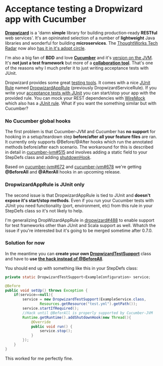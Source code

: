 # Acceptance testing a Dropwizard app with Cucumber

**[Dropwizard](http://www.dropwizard.io/)** is a 'damn **simple** library for building production-ready **RESTful** web services'. It's an opininated selection of a number of **lightweight** Java libraries and wonderful for building **microservices**. The [ThoughtWorks Tech Radar](http://www.thoughtworks.com/radar) now also [has it in it's adopt circle](http://www.thoughtworks.com/radar/#/languages-and-frameworks/519).

I'm also a big fan of **BDD** and love **[Cucumber](http://cukes.info/)** and it's [version on the JVM](https://github.com/cucumber/cucumber-jvm). It's **not just a test framework** but more of a **[collaboration tool](https://cucumber.pro/blog/2014/03/03/the-worlds-most-misunderstood-collaboration-tool.html)**. That's one of the reasons why I much prefer it to just writing acceptance tests with JUnit.

Dropwizard provides some great [testing tools](http://www.dropwizard.io/manual/testing/). It comes with a nice [JUnit Rule](https://github.com/junit-team/junit/wiki/Rules) named [DropwizardAppRule](https://github.com/dropwizard/dropwizard/blob/master/dropwizard-testing/src/main/java/io/dropwizard/testing/junit/DropwizardAppRule.java) (previously DropwizardServiceRule). If you write your [acceptance tests with JUnit](http://www.tomakehurst.com/all-in-one-test-environments-with-junit/) you can start/stop your app with the provided rule. You can mock your REST dependencies with [WireMock](http://wiremock.org/) which also has a [JUnit rule](http://wiremock.org/getting-started.html#junit-4-x). What if you want the something similar but with Cucumber?

### No Cucumber global hooks

The first problem is that Cucumber-JVM and Cucumber has **no support** for hooking in a setup/teardown step **before/after all your feature files** are ran. It currently only supports @Before/@After hooks which run the annotated methods before/after each scenario. The workaround for this is described in detail in [cucumber-jvm#515](https://github.com/cucumber/cucumber-jvm/issues/515) and involves adding a static field to your StepDefs class and adding [shutdownHook](http://docs.oracle.com/javase/7/docs/api/java/lang/Runtime.html#addShutdownHook(java.lang.Thread)).

Based on [cucumber-jvm#672](https://github.com/cucumber/cucumber-jvm/issues/672) and [cucumber-jvm#678](https://github.com/cucumber/cucumber-jvm/issues/678) we're getting **@BeforeAll** and **@AfterAll** hooks in an upcoming release.

### DropwizardAppRule is JUnit only

The second issue is that DropwizardAppRule is tied to JUnit and **doesn't expose it's start/stop methods**. Even if you run your Cucumber tests with JUnit you need functionality (port, environment, etc) from this rule in your StepDefs class so it's not likely to help.

I'm generalizing DropWizardAppRule in [dropwizard#488](https://github.com/dropwizard/dropwizard/issues/488) to enable support for test frameworks other than JUnit and Scala support as well. Whatch the issue if you're interested but it's going to be merged sometime after 0.7.0.

### Solution for now

In the meantime you can **create your own [DropwizardTestSupport](https://gist.github.com/csabapalfi/9393015#file-dropwizardtestsupport-java)** class and have to **use [the hack instead of @BeforeAll](https://gist.github.com/csabapalfi/9393015#file-examplestepdefs-java)**.

You should end up with something like this in your StepDefs class:

```java
private static DropwizardTestSupport<ExampleConfiguration> service;

@Before
public void setUp() throws Exception {
    if(service==null){
        service = new DropwizardTestSupport(ExampleService.class,
                Resources.getResource("test.yml").getPath());
        service.startIfRequired();
        //Hack until @BeforAll is properly supported by Cucumber-JVM
        Runtime.getRuntime().addShutdownHook(new Thread(){
            @Override
            public void run() {
                service.stop();
            }
        });
    }
}
```

This worked for me perfectly fine.
